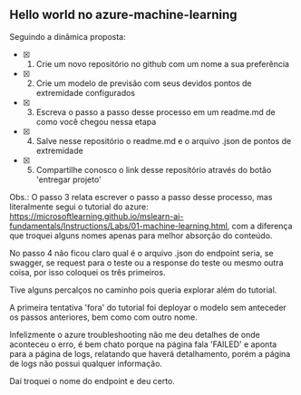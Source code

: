 ## Hello world no azure-machine-learning

Seguindo a dinâmica proposta: 
- [x] 1. Crie um novo repositório no github com um nome a sua preferência
- [x] 2. Crie um modelo de previsão com seus devidos pontos de extremidade configurados
- [x] 3. Escreva o passo a passo desse processo em um readme.md de como você chegou nessa etapa
- [x] 4. Salve nesse repositório o readme.md e o arquivo .json de pontos de extremidade
- [x] 5. Compartilhe conosco o link desse repositório através do botão 'entregar projeto'

Obs.: O passo 3 relata escrever o passo a passo desse processo, mas literalmente segui o tutorial do azure: https://microsoftlearning.github.io/mslearn-ai-fundamentals/Instructions/Labs/01-machine-learning.html, com a diferença que troquei alguns nomes apenas para melhor absorção do conteúdo.

No passo 4 não ficou claro qual é o arquivo .json do endpoint seria, se swagger, se request para o teste ou a response do teste ou mesmo outra coisa, por isso coloquei os três primeiros.

Tive alguns percalços no caminho pois queria explorar além do tutorial.

A primeira tentativa 'fora' do tutorial foi deployar o modelo sem anteceder os passos anteriores, bem como com outro nome.

Infelizmente o azure troubleshooting não me deu detalhes de onde aconteceu o erro, é bem chato porque na página fala 'FAILED' e aponta para a página de logs, relatando que haverá detalhamento, porém a página de logs não possui qualquer informação.

Daí troquei o nome do endpoint e deu certo.

